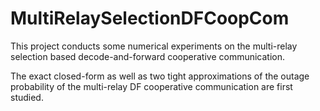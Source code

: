 # MultiRelaySelectionDFCoopCom
This project conducts some numerical experiments on the multi-relay selection based decode-and-forward cooperative communication.

The exact closed-form as well as two tight approximations of the outage probability of the multi-relay DF cooperative communication are first
studied.
